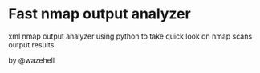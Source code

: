 # Fast nmap output analyzer
xml nmap output analyzer using python 
to take quick look on nmap scans output results 

by @wazehell
